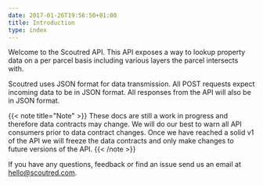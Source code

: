```yaml
---
date: 2017-01-26T19:56:50+01:00
title: Introduction
type: index
---
```


Welcome to the Scoutred API. This API exposes a way to lookup property data on a per parcel basis including various layers the parcel intersects with.

Scoutred uses JSON format for data transmission. All POST requests expect incoming data to be in JSON format. All responses from the API will also be in JSON format.

{{< note title="Note" >}}
These docs are still a work in progress and therefore data contracts may change. We will do our best to warn all API consumers prior to data contract changes. Once we have reached a solid v1 of the API we will freeze the data contracts and only make changes to future versions of the API.
{{< /note >}}

If you have any questions, feedback or find an issue send us an email at <a href="hello@scoutred.com">hello@scoutred.com</a>.